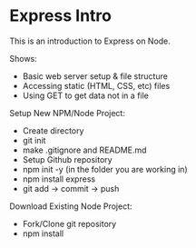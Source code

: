 # Express Intro
This is an introduction to Express on Node.

Shows:
- Basic web server setup & file structure
- Accessing static (HTML, CSS, etc) files
- Using GET to get data not in a file

Setup New NPM/Node Project:
- Create directory
- git init
- make .gitignore and README.md
- Setup Github repository
- npm init -y (in the folder you are working in)
- npm install express
- git add -> commit -> push

Download Existing Node Project:
- Fork/Clone git repository
- npm install 